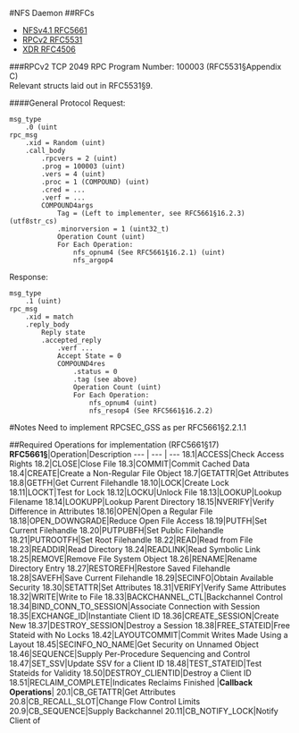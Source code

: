 #NFS Daemon
##RFCs
- [NFSv4.1 RFC5661](https://tools.ietf.org/html/rfc5661)
- [RPCv2 RFC5531](https://tools.ietf.org/html/rfc5531)
- [XDR RFC4506](https://tools.ietf.org/html/rfc4506)

###RPCv2
TCP 2049
RPC Program Number: 100003 (RFC5531§Appendix C)  
Relevant structs laid out in RFC5531§9.

####General Protocol
Request:

```
msg_type
    .0 (uint
rpc_msg
    .xid = Random (uint)
    .call_body
        .rpcvers = 2 (uint)
        .prog = 100003 (uint)
        .vers = 4 (uint)
        .proc = 1 (COMPOUND) (uint)
        .cred = ...
        .verf = ...
        COMPOUND4args
            Tag = (Left to implementer, see RFC5661§16.2.3) (utf8str_cs)
            .minorversion = 1 (uint32_t)
            Operation Count (uint)
            For Each Operation:
                nfs_opnum4 (See RFC5661§16.2.1) (uint)
                nfs_argop4
```


Response:

```
msg_type
    .1 (uint)
rpc_msg
    .xid = match
    .reply_body
        Reply state
        .accepted_reply
            .verf ...
            Accept State = 0
            COMPOUND4res
                .status = 0
                .tag (see above)
                Operation Count (uint)
                For Each Operation:
                    nfs_opnum4 (uint)
                    nfs_resop4 (See RFC5661§16.2.2)
```

#Notes
Need to implement RPCSEC_GSS as per RFC5661§2.2.1.1





##Required Operations for implementation (RFC5661§17)
**RFC5661§**|Operation|Description
--- | --- | ---
18.1|ACCESS|Check Access Rights
18.2|CLOSE|Close File
18.3|COMMIT|Commit Cached Data
18.4|CREATE|Create a Non-Regular File Object
18.7|GETATTR|Get Attributes
18.8|GETFH|Get Current Filehandle
18.10|LOCK|Create Lock
18.11|LOCKT|Test for Lock
18.12|LOCKU|Unlock File
18.13|LOOKUP|Lookup Filename
18.14|LOOKUPP|Lookup Parent Directory
18.15|NVERIFY|Verify Difference in Attributes
18.16|OPEN|Open a Regular File
18.18|OPEN_DOWNGRADE|Reduce Open File Access
18.19|PUTFH|Set Current Filehandle
18.20|PUTPUBFH|Set Public Filehandle
18.21|PUTROOTFH|Set Root Filehandle
18.22|READ|Read from File
18.23|READDIR|Read Directory
18.24|READLINK|Read Symbolic Link
18.25|REMOVE|Remove File System Object
18.26|RENAME|Rename Directory Entry
18.27|RESTOREFH|Restore Saved Filehandle
18.28|SAVEFH|Save Current Filehandle
18.29|SECINFO|Obtain Available Security
18.30|SETATTR|Set Attributes
18.31|VERIFY|Verify Same Attributes
18.32|WRITE|Write to File
18.33|BACKCHANNEL_CTL|Backchannel Control
18.34|BIND_CONN_TO_SESSION|Associate Connection with Session
18.35|EXCHANGE_ID|Instantiate Client ID
18.36|CREATE_SESSION|Create New
18.37|DESTROY_SESSION|Destroy a Session
18.38|FREE_STATEID|Free Stateid with No Locks
18.42|LAYOUTCOMMIT|Commit Writes Made Using a Layout
18.45|SECINFO_NO_NAME|Get Security on Unnamed Object
18.46|SEQUENCE|Supply Per-Procedure Sequencing and Control
18.47|SET_SSV|Update SSV for a Client ID
18.48|TEST_STATEID|Test Stateids for Validity
18.50|DESTROY_CLIENTID|Destroy a Client ID
18.51|RECLAIM_COMPLETE|Indicates Reclaims Finished
|**Callback Operations**|
20.1|CB_GETATTR|Get Attributes
20.8|CB_RECALL_SLOT|Change Flow Control Limits
20.9|CB_SEQUENCE|Supply Backchannel
20.11|CB_NOTIFY_LOCK|Notify Client of
